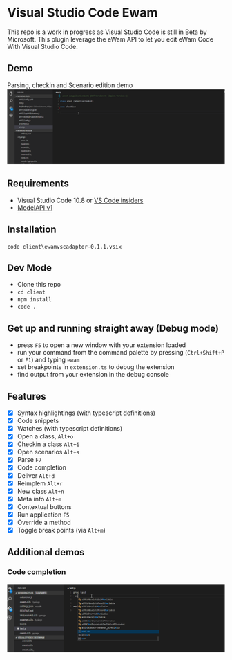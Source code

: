 # Visual Studio Code Ewam

This repo is a work in progress as Visual Studio Code is still in Beta by Microsoft.
This plugin leverage the eWam API to let you edit eWam Code With Visual Studio Code.

## Demo
Parsing, checkin and Scenario edition demo
![eWam VSC](eWam4.gif)

## Requirements
* Visual Studio Code 10.8 or [VS Code insiders](https://code.visualstudio.com/insiders)
* [ModelAPI v1](https://github.com/MphasisWyde/WydeActiveModelerAPI)

## Installation
`code client\ewamvscadaptor-0.1.1.vsix`

## Dev Mode
* Clone this repo
* `cd client`
* `npm install`
* `code .`

## Get up and running straight away (Debug mode)
* press `F5` to open a new window with your extension loaded
* run your command from the command palette by pressing (`Ctrl+Shift+P` or `F1`) and typing `ewam`
* set breakpoints in `extension.ts` to debug the extension
* find output from your extension in the debug console

## Features
- [x] Syntax highlightings (with typescript definitions)  
- [x] Code snippets
- [x] Watches (with typescript definitions)  
- [x] Open a class, `Alt+o`  
- [x] Checkin a class `Alt+i` 
- [x] Open scenarios `Alt+s` 
- [x] Parse `F7` 
- [x] Code completion  
- [x] Deliver  `Alt+d`
- [x] Reimplem  `Alt+r`
- [x] New class  `Alt+n`
- [x] Meta info  `Alt+m`
- [x] Contextual buttons
- [x] Run application `F5`
- [x] Override a method
- [x] Toggle break points (via `Alt+m`)

## Additional demos
### Code completion
![eWam VSC](eWam.gif)





